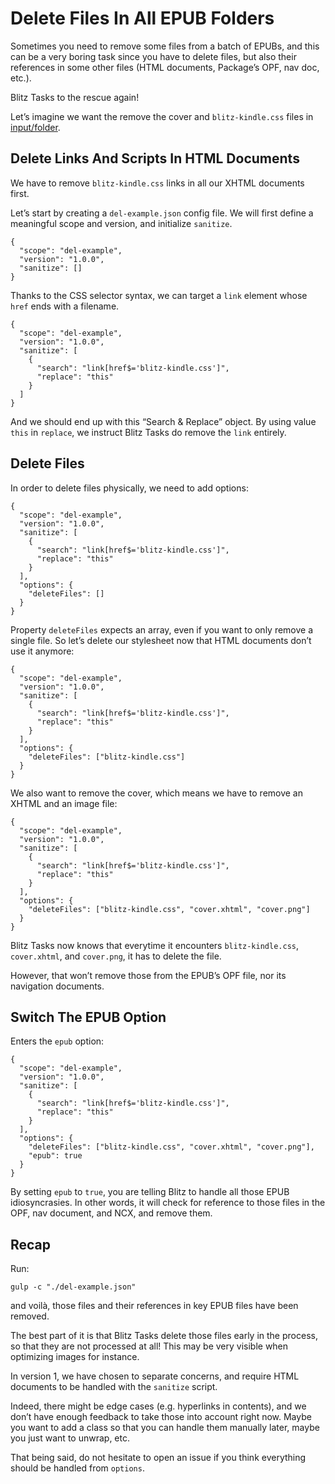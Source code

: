 # Delete Files In All EPUB Folders

Sometimes you need to remove some files from a batch of EPUBs, and this can be a very boring task since you have to delete files, but also their references in some other files (HTML documents, Package’s OPF, nav doc, etc.).

Blitz Tasks to the rescue again!

Let’s imagine we want the remove the cover and `blitz-kindle.css` files in [input/folder](../input/folder).

## Delete Links And Scripts In HTML Documents

We have to remove `blitz-kindle.css` links in all our XHTML documents first.

Let’s start by creating a `del-example.json` config file. We will first define a meaningful scope and version, and initialize `sanitize`.

```
{
  "scope": "del-example",
  "version": "1.0.0",
  "sanitize": []
}
```

Thanks to the CSS selector syntax, we can target a `link` element whose `href` ends with a filename.

```
{
  "scope": "del-example",
  "version": "1.0.0",
  "sanitize": [
    {
      "search": "link[href$='blitz-kindle.css']",
      "replace": "this"
    }
  ]
}
```

And we should end up with this “Search & Replace” object. By using value `this` in `replace`, we instruct Blitz Tasks do remove the `link` entirely.

## Delete Files

In order to delete files physically, we need to add options:

```
{
  "scope": "del-example",
  "version": "1.0.0",
  "sanitize": [
    {
      "search": "link[href$='blitz-kindle.css']",
      "replace": "this"
    }
  ],
  "options": {
    "deleteFiles": []
  }
}
```

Property `deleteFiles` expects an array, even if you want to only remove a single file. So let’s delete our stylesheet now that HTML documents don’t use it anymore:

```
{
  "scope": "del-example",
  "version": "1.0.0",
  "sanitize": [
    {
      "search": "link[href$='blitz-kindle.css']",
      "replace": "this"
    }
  ],
  "options": {
    "deleteFiles": ["blitz-kindle.css"]
  }
}
```

We also want to remove the cover, which means we have to remove an XHTML and an image file:

```
{
  "scope": "del-example",
  "version": "1.0.0",
  "sanitize": [
    {
      "search": "link[href$='blitz-kindle.css']",
      "replace": "this"
    }
  ],
  "options": {
    "deleteFiles": ["blitz-kindle.css", "cover.xhtml", "cover.png"]
  }
}
```

Blitz Tasks now knows that everytime it encounters `blitz-kindle.css`, `cover.xhtml`, and `cover.png`, it has to delete the file.

However, that won’t remove those from the EPUB’s OPF file, nor its navigation documents.

## Switch The EPUB Option

Enters the `epub` option:

```
{
  "scope": "del-example",
  "version": "1.0.0",
  "sanitize": [
    {
      "search": "link[href$='blitz-kindle.css']",
      "replace": "this"
    }
  ],
  "options": {
    "deleteFiles": ["blitz-kindle.css", "cover.xhtml", "cover.png"],
    "epub": true
  }
}
```

By setting `epub` to `true`, you are telling Blitz to handle all those EPUB idiosyncrasies. In other words, it will check for reference to those files in the OPF, nav document, and NCX, and remove them.

## Recap

Run:

```
gulp -c "./del-example.json"
```

and voilà, those files and their references in key EPUB files have been removed.

The best part of it is that Blitz Tasks delete those files early in the process, so that they are not processed at all! This may be very visible when optimizing images for instance.

In version 1, we have chosen to separate concerns, and require HTML documents to be handled with the `sanitize` script. 

Indeed, there might be edge cases (e.g. hyperlinks in contents), and we don’t have enough feedback to take those into account right now. Maybe you want to add a class so that you can handle them manually later, maybe you just want to unwrap, etc.

That being said, do not hesitate to open an issue if you think everything should be handled from `options`.